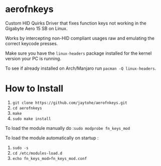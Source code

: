 # aerofnkeys
Custom HID Quirks Driver that fixes function keys not working in the Gigabyte Aero 15 SB on Linux. 

Works by intercepting non-HID compliant usages raw and emulating the correct keycode presses.

Make sure you have the `linux-headers` package installed for the kernel version your PC is running.

To see if already installed on Arch/Manjaro run `pacman -Q linux-headers`.

# How to Install

1. `git clone https://github.com/jaytohe/aerofnkeys.git`
2. `cd aerofnkeys`
3. `make`
4. `sudo make install`

To load the module manually do :`sudo modprobe fn_keys_mod`

To load the module automatically on startup :
1. `sudo -s`
2. `cd /etc/modules-load.d`
3. `echo fn_keys_mod>fn_keys_mod.conf`


